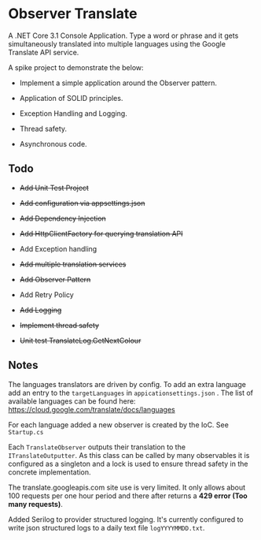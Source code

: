 # Observer Translate

A .NET Core 3.1 Console Application. Type a word or phrase and it gets simultaneously translated into multiple languages using the Google Translate API service.

A spike project to demonstrate the below:

- Implement a simple application around the Observer pattern.

- Application of SOLID principles.

- Exception Handling and Logging.

- Thread safety.

- Asynchronous code.

  

## Todo

- ~~Add Unit Test Project~~

- ~~Add configuration via appsettings.json~~

- ~~Add Dependency Injection~~

- ~~Add HttpClientFactory for querying translation API~~

- Add Exception handling

- ~~Add multiple translation services~~

- ~~Add Observer Pattern~~

- Add Retry Policy

- ~~Add Logging~~

- ~~Implement thread safety~~

- ~~Unit test TranslateLog.GetNextColour~~

  

## Notes
The languages translators are driven by config.  To add an extra language add an entry to the `targetLanguages` in `appicationsettings.json` . The list of available languages can be found here: https://cloud.google.com/translate/docs/languages

For each language added a new observer is created by the IoC. See `Startup.cs`

Each `TranslateObserver` outputs their translation to the `ITranslateOutputter`. As this class can be called by many observables it is configured as a singleton and a lock is used to ensure thread safety in the concrete implementation.

The translate.googleapis.com site use is very limited. It only allows about 100 requests per one hour period and there after returns a **429 error (Too many requests)**.

Added Serilog to provider structured logging. It's currently configured to write json structured logs to a daily text file `logYYYYMMDD.txt`.